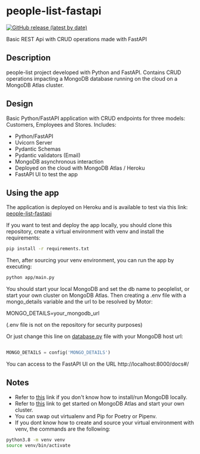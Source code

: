 # people-list-fastapi
[![GitHub release (latest by date)](https://img.shields.io/github/v/release/mauroalfaro/people-list-fastapi)](https://github.com/mauroalfaro/people-list-fastapi/releases/tag/v1.0)

Basic REST Api with CRUD operations made with FastAPI

## Description
people-list project developed with Python and FastAPI. Contains CRUD operations impacting a MongoDB database running on the cloud on a MongoDB Atlas cluster.

## Design
Basic Python/FastAPI application with CRUD endpoints for three models: Customers, Employees and Stores.
Includes:
- Python/FastAPI
- Uvicorn Server
- Pydantic Schemas
- Pydantic validators (Email)
- MongoDB asynchronous interaction
- Deployed on the cloud with MongoDB Atlas / Heroku
- FastAPI UI to test the app

## Using the app
The application is deployed on Heroku and is available to test via this link: [people-list-fastapi](https://cryptic-shelf-56391.herokuapp.com/docs#)

If you want to test and deploy the app locally, you should clone this repository, create a virtual environment with venv and install the requirements:
```bash
pip install -r requirements.txt
```

Then, after sourcing your venv environment, you can run the app by executing:
```bash
python app/main.py
```

You should start your local MongoDB and set the db name to peoplelist, or start your own cluster on MongoDB Atlas. Then creating a .env file with a mongo_details variable and the url to be resolved by Motor:

MONGO_DETAILS=your_mongodb_url

(.env file is not on the repository for security purposes)

Or just change this line on [database.py](https://github.com/mauroalfaro/people-list-fastapi/blob/main/app/server/database.py) file with your MongoDB host url:

```python

MONGO_DETAILS = config('MONGO_DETAILS')
```

You can access to the FastAPI UI on the URL http://localhost:8000/docs#/

## Notes
- Refer to [this](https://docs.mongodb.com/manual/installation/) link if you don't know how to install/run MongoDB locally.
- Refer to [this](https://docs.atlas.mongodb.com/getting-started/) link to get started on MongoDB Atlas and start your own cluster.
- You can swap out virtualenv and Pip for Poetry or Pipenv.
- If you dont know how to create and source your virtual environment with venv, the commands are the following:
```bash
python3.8 -m venv venv
source venv/bin/activate
```

